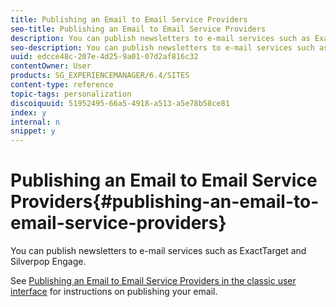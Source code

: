 ```yaml
---
title: Publishing an Email to Email Service Providers
seo-title: Publishing an Email to Email Service Providers
description: You can publish newsletters to e-mail services such as ExactTarget and Silverpop Engage
seo-description: You can publish newsletters to e-mail services such as ExactTarget and Silverpop Engage
uuid: edcce48c-207e-4d25-9a01-07d2af816c32
contentOwner: User
products: SG_EXPERIENCEMANAGER/6.4/SITES
content-type: reference
topic-tags: personalization
discoiquuid: 51952495-66a5-4918-a513-a5e78b58ce81
index: y
internal: n
snippet: y
---
```


# Publishing an Email to Email Service Providers{#publishing-an-email-to-email-service-providers}

You can publish newsletters to e-mail services such as ExactTarget and Silverpop Engage.

See [Publishing an Email to Email Service Providers in the classic user interface](../../../sites/classic-ui-authoring/using/classic-personalization-campaigns-email-newsletters.md) for instructions on publishing your email.
